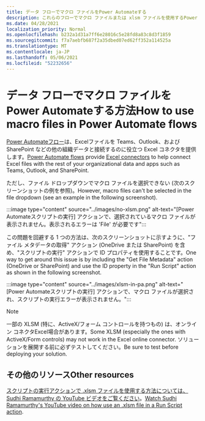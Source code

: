 ```yaml
---
title: データ フローでマクロ ファイルをPower Automateする
description: これらのフローでマクロ ファイルまたは xlsm ファイルを使用するPower Automateします。
ms.date: 04/28/2021
localization_priority: Normal
ms.openlocfilehash: b232a1d31a7ff6e28016c5e28fd8a83c8d3f1859
ms.sourcegitcommit: f7a7aebfb687f2a35dbed07ed62ff352a114525a
ms.translationtype: MT
ms.contentlocale: ja-JP
ms.lasthandoff: 05/06/2021
ms.locfileid: "52232656"
---
```

# <a name="how-to-use-macro-files-in-power-automate-flows"></a><span data-ttu-id="6bba1-103">データ フローでマクロ ファイルをPower Automateする方法</span><span class="sxs-lookup"><span data-stu-id="6bba1-103">How to use macro files in Power Automate flows</span></span>

<span data-ttu-id="6bba1-104">[Power Automateフロー](https://flow.microsoft.com/)は、Excel[](https://flow.microsoft.com/connectors/shared_excelonlinebusiness/excel-online-business/)ファイルを Teams、Outlook、および SharePoint などの他の組織データと接続するのに役立つ Excel コネクタを提供します。</span><span class="sxs-lookup"><span data-stu-id="6bba1-104">[Power Automate flows](https://flow.microsoft.com/) provide [Excel connectors](https://flow.microsoft.com/connectors/shared_excelonlinebusiness/excel-online-business/) to help connect Excel files with the rest of your organizational data and apps such as Teams, Outlook, and SharePoint.</span></span>

<span data-ttu-id="6bba1-105">ただし、ファイル ドロップダウンでマクロ ファイルを選択できない (次のスクリーンショットの例を参照)。</span><span class="sxs-lookup"><span data-stu-id="6bba1-105">However, macro files can't be selected in the file dropdown (see an example in the following screenshot).</span></span>

:::image type="content" source="../images/no-xlsm.png" alt-text="[Power Automateスクリプトの実行] アクションで、選択されているマクロ ファイルが表示されません。表示されるエラーは 'File' が必要です":::

<span data-ttu-id="6bba1-107">この問題を回避する 1 つの方法は、次のスクリーンショットに示すように、"ファイル メタデータの取得" アクション (OneDrive または SharePoint) を含め、"スクリプトの実行" アクションで ID プロパティを使用することです。</span><span class="sxs-lookup"><span data-stu-id="6bba1-107">One way to get around this issue is by including the "Get File Metadata" action (OneDrive or SharePoint) and use the ID property in the "Run Script" action as shown in the following screenshot.</span></span>

:::image type="content" source="../images/xlsm-in-pa.png" alt-text="[Power Automateスクリプトの実行] アクションで、マクロ ファイルが選択され、スクリプトの実行エラーが表示されません。":::

> [!NOTE]
> <span data-ttu-id="6bba1-109">一部の XLSM (特に、ActiveX/フォーム コントロールを持つもの) は、オンライン コネクタExcel場合があります。</span><span class="sxs-lookup"><span data-stu-id="6bba1-109">Some XLSM (especially the ones with ActiveX/Form controls) may not work in the Excel online connector.</span></span> <span data-ttu-id="6bba1-110">ソリューションを展開する前に必ずテストしてください。</span><span class="sxs-lookup"><span data-stu-id="6bba1-110">Be sure to test before deploying your solution.</span></span>

## <a name="other-resources"></a><span data-ttu-id="6bba1-111">その他のリソース</span><span class="sxs-lookup"><span data-stu-id="6bba1-111">Other resources</span></span>

<span data-ttu-id="6bba1-112">[スクリプトの実行アクションで .xlsm ファイルを使用する方法については、Sudhi Ramamurthy の YouTube ビデオをご覧ください](https://youtu.be/o-H9BbywJQQ)。</span><span class="sxs-lookup"><span data-stu-id="6bba1-112">[Watch Sudhi Ramamurthy's YouTube video on how use an .xlsm file in a Run Script action](https://youtu.be/o-H9BbywJQQ).</span></span>
